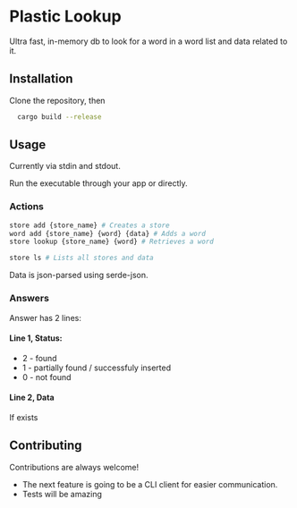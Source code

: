
# Plastic Lookup

Ultra fast, in-memory db to look for a word in a word list and data related to it.


## Installation

Clone the repository, then

```bash
  cargo build --release
```
    
## Usage
Currently via stdin and stdout.

Run the executable through your app or directly.

### Actions
```bash
store add {store_name} # Creates a store
word add {store_name} {word} {data} # Adds a word
store lookup {store_name} {word} # Retrieves a word

store ls # Lists all stores and data
```

Data is json-parsed using serde-json.

### Answers
Answer has 2 lines:

#### Line 1, Status:
* 2 - found
* 1 - partially found / successfuly inserted
* 0 - not found

#### Line 2, Data
If exists
## Contributing

Contributions are always welcome!

* The next feature is going to be a CLI client for easier communication.
* Tests will be amazing
